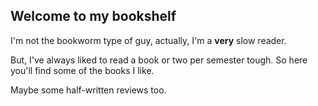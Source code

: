 ## Welcome to my bookshelf

I'm not the bookworm type of guy, actually, I'm a **very** slow reader.

But, I've always liked to read a book or two per semester tough. So here you'll find some of the books I like.

Maybe some half-written reviews too.


